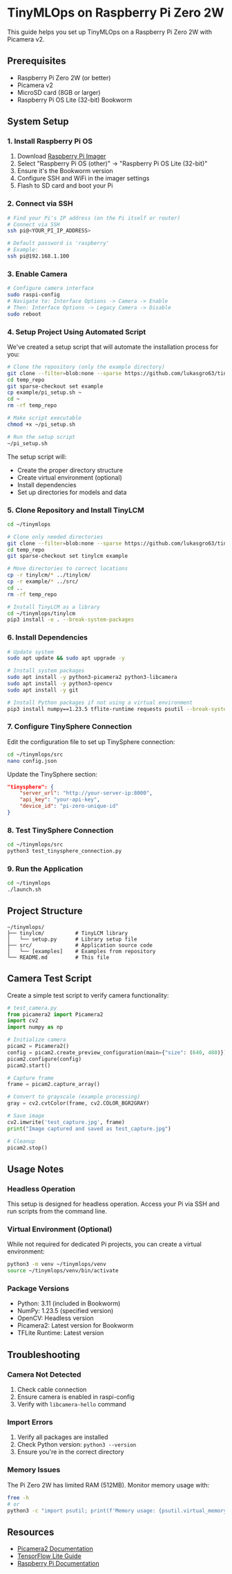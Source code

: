 # TinyMLOps on Raspberry Pi Zero 2W

This guide helps you set up TinyMLOps on a Raspberry Pi Zero 2W with Picamera v2.

## Prerequisites

- Raspberry Pi Zero 2W (or better)
- Picamera v2
- MicroSD card (8GB or larger)
- Raspberry Pi OS Lite (32-bit) Bookworm

## System Setup

### 1. Install Raspberry Pi OS

1. Download [Raspberry Pi Imager](https://www.raspberrypi.com/software/)
2. Select "Raspberry Pi OS (other)" → "Raspberry Pi OS Lite (32-bit)"
3. Ensure it's the Bookworm version
4. Configure SSH and WiFi in the imager settings
5. Flash to SD card and boot your Pi

### 2. Connect via SSH

```bash
# Find your Pi's IP address (on the Pi itself or router)
# Connect via SSH
ssh pi@<YOUR_PI_IP_ADDRESS>

# Default password is 'raspberry'
# Example:
ssh pi@192.168.1.100
```

### 3. Enable Camera

```bash
# Configure camera interface
sudo raspi-config
# Navigate to: Interface Options -> Camera -> Enable
# Then: Interface Options -> Legacy Camera -> Disable
sudo reboot
```

### 4. Setup Project Using Automated Script

We've created a setup script that will automate the installation process for you:

```bash
# Clone the repository (only the example directory)
git clone --filter=blob:none --sparse https://github.com/lukasgro63/tinymlops-poc.git temp_repo
cd temp_repo
git sparse-checkout set example
cp example/pi_setup.sh ~
cd ~
rm -rf temp_repo

# Make script executable
chmod +x ~/pi_setup.sh

# Run the setup script
~/pi_setup.sh
```

The setup script will:
- Create the proper directory structure
- Create virtual environment (optional)
- Install dependencies
- Set up directories for models and data

### 5. Clone Repository and Install TinyLCM

```bash
cd ~/tinymlops

# Clone only needed directories
git clone --filter=blob:none --sparse https://github.com/lukasgro63/tinymlops-poc.git temp_repo
cd temp_repo
git sparse-checkout set tinylcm example

# Move directories to correct locations
cp -r tinylcm/* ../tinylcm/
cp -r example/* ../src/
cd ..
rm -rf temp_repo

# Install TinyLCM as a library
cd ~/tinymlops/tinylcm
pip3 install -e . --break-system-packages
```

### 6. Install Dependencies

```bash
# Update system
sudo apt update && sudo apt upgrade -y

# Install system packages
sudo apt install -y python3-picamera2 python3-libcamera
sudo apt install -y python3-opencv
sudo apt install -y git

# Install Python packages if not using a virtual environment
pip3 install numpy==1.23.5 tflite-runtime requests psutil --break-system-packages
```

### 7. Configure TinySphere Connection

Edit the configuration file to set up TinySphere connection:

```bash
cd ~/tinymlops/src
nano config.json
```

Update the TinySphere section:
```json
"tinysphere": {
    "server_url": "http://your-server-ip:8000",
    "api_key": "your-api-key",
    "device_id": "pi-zero-unique-id"
}
```

### 8. Test TinySphere Connection

```bash
cd ~/tinymlops/src
python3 test_tinysphere_connection.py
```

### 9. Run the Application

```bash
cd ~/tinymlops
./launch.sh
```

## Project Structure

```
~/tinymlops/
├── tinylcm/          # TinyLCM library
│   └── setup.py      # Library setup file
├── src/              # Application source code
│   └── [examples]    # Examples from repository
└── README.md         # This file
```

## Camera Test Script

Create a simple test script to verify camera functionality:

```python
# test_camera.py
from picamera2 import Picamera2
import cv2
import numpy as np

# Initialize camera
picam2 = Picamera2()
config = picam2.create_preview_configuration(main={"size": (640, 480)})
picam2.configure(config)
picam2.start()

# Capture frame
frame = picam2.capture_array()

# Convert to grayscale (example processing)
gray = cv2.cvtColor(frame, cv2.COLOR_BGR2GRAY)

# Save image
cv2.imwrite('test_capture.jpg', frame)
print("Image captured and saved as test_capture.jpg")

# Cleanup
picam2.stop()
```

## Usage Notes

### Headless Operation
This setup is designed for headless operation. Access your Pi via SSH and run scripts from the command line.

### Virtual Environment (Optional)
While not required for dedicated Pi projects, you can create a virtual environment:

```bash
python3 -m venv ~/tinymlops/venv
source ~/tinymlops/venv/bin/activate
```

### Package Versions
- Python: 3.11 (included in Bookworm)
- NumPy: 1.23.5 (specified version)
- OpenCV: Headless version
- Picamera2: Latest version for Bookworm
- TFLite Runtime: Latest version

## Troubleshooting

### Camera Not Detected
1. Check cable connection
2. Ensure camera is enabled in raspi-config
3. Verify with `libcamera-hello` command

### Import Errors
1. Verify all packages are installed
2. Check Python version: `python3 --version`
3. Ensure you're in the correct directory

### Memory Issues
The Pi Zero 2W has limited RAM (512MB). Monitor memory usage with:
```bash
free -h
# or
python3 -c "import psutil; print(f'Memory usage: {psutil.virtual_memory().percent}%')"
```


## Resources

- [Picamera2 Documentation](https://datasheets.raspberrypi.com/camera/picamera2-manual.pdf)
- [TensorFlow Lite Guide](https://www.tensorflow.org/lite/guide)
- [Raspberry Pi Documentation](https://www.raspberrypi.com/documentation/)